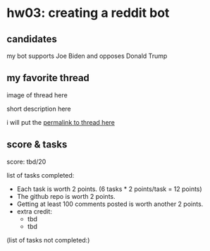 # hw03: creating a reddit bot

## candidates

my bot supports Joe Biden and opposes Donald Trump

## my favorite thread

image of thread here

short description here

i will put the [permalink to thread here](www.google.com)

## score & tasks 

score: tbd/20

list of tasks completed:

* Each task is worth 2 points. (6 tasks * 2 points/task = 12 points)
* The github repo is worth 2 points.
* Getting at least 100 comments posted is worth another 2 points.
* extra credit:
    * tbd
    * tbd
 

(list of tasks not completed:)